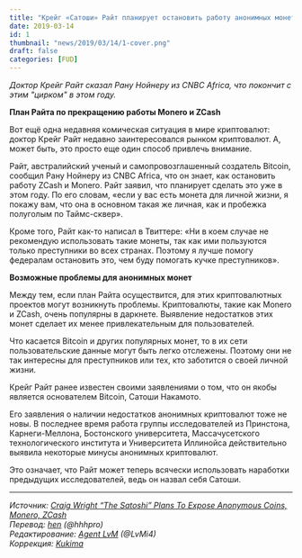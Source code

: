 ```yaml
---
title: "Крейг «Сатоши» Райт планирует остановить работу анонимных монет"
date: 2019-03-14
id: 1
thumbnail: "news/2019/03/14/1-cover.png"
draft: false
categories: [FUD]
---
```



_Доктор Крейг Райт сказал Рану Нойнеру из CNBC Africa, что покончит с этим "цирком" в этом году._

**План Райта по прекращению работы Monero и ZCash**

Вот ещё одна недавняя комическая ситуация в мире криптовалют: доктор Крейг Райт недавно заинтересовался рынком криптовалют. А, может быть, это просто еще один способ привлечь внимание.

Райт, австралийский ученый и самопровозглашенный создатель Bitcoin, сообщил Рану Нойнеру из CNBC Africa, что он знает, как остановить работу ZCash и Monero. Райт заявил, что планирует сделать это уже в этом году. По его словам, «если у вас есть монета для личной жизни, я покажу вам, что она в основном такая же личная, как и пробежка полуголым по Таймс-сквер».

Кроме того, Райт как-то написал в Твиттере: «Ни в коем случае не рекомендую использовать такие монеты, так как ими пользуются только преступники во всех странах. Поэтому я лучше помогу федералам остановить это, чем буду помогать кучке преступников».

**Возможные проблемы для анонимных монет**

Между тем, если план Райта осуществится, для этих криптовалютных проектов могут возникнуть проблемы. Криптовалюты, такие как Monero и ZCash, очень популярны в даркнете. Выявление недостатков этих монет сделает их менее привлекательным для пользователей.

Что касается Bitcoin и других популярных монет, то в их сети пользовательские данные могут быть легко отслежены. Поэтому они не так интересны для преступников или тех, кто заботится о своей личной жизни.

Крейг Райт ранее известен своими заявлениями о том, что он якобы является основателем Bitcoin, Сатоши Накамото.

Его заявления о наличии недостатков анонимных криптовалют тоже не новы. В последнее время работа группы исследователей из Принстона, Карнеги-Меллона, Бостонского университета, Массачусетского технологического института и Университета Иллинойса действительно выявила некоторые минусы анонимных криптовалют.

Это означает, что Райт может теперь всячески использовать наработки предыдущих исследователей, ведь он назвал себя Сатоши.

---
_Источник: [Craig Wright “The Satoshi” Plans To Expose Anonymous Coins, Monero, ZCash](https://www.btcnn.com/cryptocurrency-news/craig-wright-the-satoshi-plans-to-expose-anonymous-coins-monero-zcash/)  
Перевод: [hen](https://xmr.ru/members/58/) (@hhhpro)  
Редактирование: [Agent LvM](https://xmr.ru/members/3/) (@LvMi4)  
Коррекция: [Kukima](https://xmr.ru/members/138/)_
